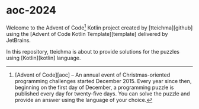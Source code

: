 # aoc-2024

Welcome to the Advent of Code[^aoc] Kotlin project created by [tteichma][github] using the [Advent of Code Kotlin Template][template] delivered by JetBrains.

In this repository, tteichma is about to provide solutions for the puzzles using [Kotlin][kotlin] language.

[^aoc]:
    [Advent of Code][aoc] – An annual event of Christmas-oriented programming challenges started December 2015.
    Every year since then, beginning on the first day of December, a programming puzzle is published every day for twenty-five days.
    You can solve the puzzle and provide an answer using the language of your choice.